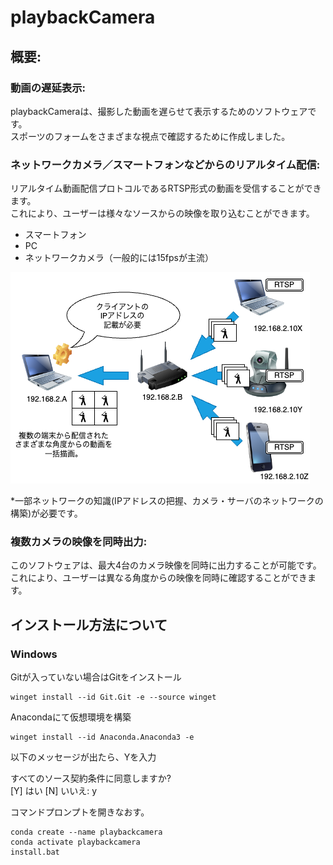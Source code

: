 ﻿# playbackCamera
## 概要:
### 動画の遅延表示: 
playbackCameraは、撮影した動画を遅らせて表示するためのソフトウェアです。  
スポーツのフォームをさまざまな視点で確認するために作成しました。

### ネットワークカメラ／スマートフォンなどからのリアルタイム配信:
リアルタイム動画配信プロトコルであるRTSP形式の動画を受信することができます。  
これにより、ユーザーは様々なソースからの映像を取り込むことができます。  
- スマートフォン
- PC
- ネットワークカメラ（一般的には15fpsが主流）

![イメージ図](infomation.drawio.png)

*一部ネットワークの知識(IPアドレスの把握、カメラ・サーバのネットワークの構築)が必要です。  

### 複数カメラの映像を同時出力:
このソフトウェアは、最大4台のカメラ映像を同時に出力することが可能です。  
これにより、ユーザーは異なる角度からの映像を同時に確認することができます。

## インストール方法について
### Windows
Gitが入っていない場合はGitをインストール
```
winget install --id Git.Git -e --source winget
```
Anacondaにて仮想環境を構築
```
winget install --id Anaconda.Anaconda3 -e
```
以下のメッセージが出たら、Yを入力  
  
すべてのソース契約条件に同意しますか?  
[Y] はい  [N] いいえ: y

コマンドプロンプトを開きなおす。
```
conda create --name playbackcamera
conda activate playbackcamera
install.bat
```
